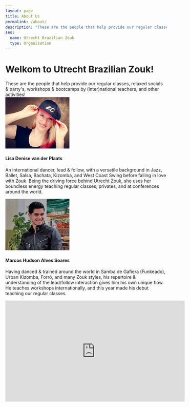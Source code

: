 ```yaml
---
layout: page
title: About Us
permalink: /about/
description: "These are the people that help provide our regular classes, relaxed socials & party's, workshops & bootcamps by (inter)national teachers, and other activities."
seo:
  name: Utrecht Brazilian Zouk
  type: Organization
---
```


# Welkom to Utrecht Brazilian Zouk!
<section>
These are the people that help provide our regular classes,
relaxed socials & party's,
workshops & bootcamps by (inter)national teachers,
and other activities!
</section>

<section>
  <picture class="drop-shadow">
  <img src='/lisa-denise-van-der-plaats.jpg' width='200px' height='160px' alt='Lisa Denise van der Plaats' />
  </picture>
  <h4>Lisa Denise van der Plaats</h4>
  <p>
  An international dancer,
  lead & follow,
  with a versatile background in
  Jazz,
  Ballet,
  Salsa,
  Bachata,
  Kizomba,
  and West Coast Swing before falling in love with Zouk.
  Being the driving force behind Utrecht Zouk,
  she uses her boundless energy teaching regular classes,
  privates,
  and at conferences around the world.
  <!-- <a href='' class='more'>read more</a> -->
  </p>
</section>

<section>
  <picture class="drop-shadow">
  <img src='/marcos-hudson-alves-soares.jpg' width='200px' height='160px' alt='Marcos Hudson Alves Soares' />
  </picture>
  <h4>Marcos Hudson Alves Soares</h4>
  <p>
  Having danced & trained around the world in
  Samba de Gafiera (Funkeado),
  Urban Kizomba,
  Forró,
  and many Zouk styles,
  his repertoire & understanding of the lead/follow interaction gives him his own unique flow.
  He teaches workshops internationally,
  and this year made his debut teaching our regular classes.
  <!-- <a href='' class='more'>read more</a> -->
  </p>
</section>

<div class="responsive-video">
  <iframe
    width="560"
    height="315"
    src="https://www.youtube.com/embed/X_GtH00AlFs"
    frameborder="0"
    allow="accelerometer; autoplay; encrypted-media; gyroscope; picture-in-picture"
    allowfullscreen
  ></iframe>
</div>
